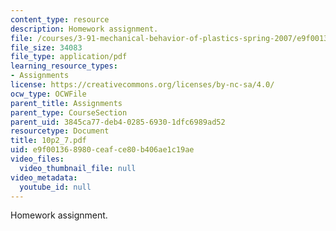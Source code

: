 ```yaml
---
content_type: resource
description: Homework assignment.
file: /courses/3-91-mechanical-behavior-of-plastics-spring-2007/e9f001368980ceafce80b406ae1c19ae_10p2_7.pdf
file_size: 34083
file_type: application/pdf
learning_resource_types:
- Assignments
license: https://creativecommons.org/licenses/by-nc-sa/4.0/
ocw_type: OCWFile
parent_title: Assignments
parent_type: CourseSection
parent_uid: 3845ca77-deb4-0285-6930-1dfc6989ad52
resourcetype: Document
title: 10p2_7.pdf
uid: e9f00136-8980-ceaf-ce80-b406ae1c19ae
video_files:
  video_thumbnail_file: null
video_metadata:
  youtube_id: null
---
```

Homework assignment.